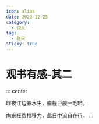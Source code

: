 ```yaml
---
icon: alias
date: 2023-12-25
category:
  - 词人
tag:
  - 赵宋
sticky: true
---
```


# 观书有感-其二

<!-- more -->

::: center

昨夜江边春水生，艨艟巨舰一毛轻。

向来枉费推移力，此日中流自在行。
:::